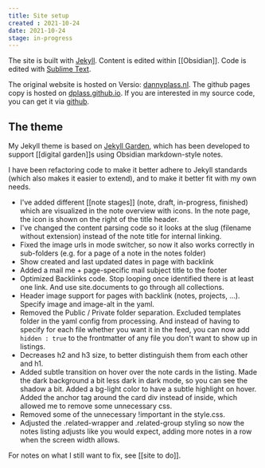 ```yaml
---
title: Site setup
created : 2021-10-24
date: 2021-10-24
stage: in-progress
---
```


The site is built with [Jekyll](http://jekyllrb.com/). Content is edited within [[Obsidian]]. Code is edited with [Sublime Text](https://www.sublimetext.com/).

The original website is hosted on Versio: [dannyplass.nl](http://dannyplass.nl/).
The github pages copy is hosted on [dplass.github.io](https://dplass.github.io/).
If you are interested in my source code, you can get it via [github](https://github.com/dplass/dplass.github.io).

## The theme
My Jekyll theme is based on [Jekyll Garden](https://github.com/Jekyll-Garden/jekyll-garden.github.io), which has been developed to support  [[digital garden]]s using Obsidian markdown-style notes.

I have been refactoring code to make it better adhere to Jekyll standards (which also makes it easier to extend), and to make it better fit with my own needs. 
- I've added different [[note stages]] (note, draft, in-progress, finished) which are visualized in the note overview with icons. In the note page, the icon is shown on the right of the title header.
- I've changed the content parsing code so it looks at the slug (filename without extension) instead of the note title for internal linking.
- Fixed the image urls in mode switcher, so now it also works correctly in sub-folders (e.g. for a page of a note in the notes folder)
- Show created and last updated dates in page with backlink
- Added a mail me + page-specific mail subject title to the footer
- Optimized Backlinks code. Stop looping once identified there is at least one link. And use site.documents to go through all collections. 
- Header image support for pages with backlink (notes, projects, ...). Specify image and image-alt in the yaml. 
- Removed the Public / Private folder separation. Excluded templates folder in the yaml config from processing. And instead of having to specify for each file whether you want it in the feed, you can now add ``hidden : true`` to the frontmatter of any file you don't want to show up in listings.
- Decreases h2 and h3 size, to better distinguish them from each other and h1.
- Added subtle transition on hover over the note cards in the listing. Made the dark background a bit less dark in dark mode, so you can see the shadow a bit. Added a bg-light color to have a subtle highlight on hover. Added the anchor tag around the card div instead of inside, which allowed me to remove some unnecessary css.
- Removed some of the unnecessary !important in the style.css.
- Adjusted the .related-wrapper and .related-group styling so now the notes listing adjusts like you would expect, adding more notes in a row when the screen width allows.

For notes on what I still want to fix, see [[site to do]].



